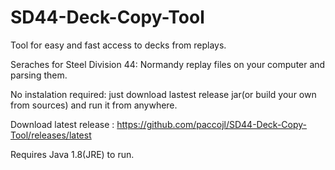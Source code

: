 # SD44-Deck-Copy-Tool



Tool for easy and fast access to decks from replays.

Seraches for Steel Division 44: Normandy replay files on your computer and parsing them.

No instalation required: just download lastest release jar(or build your own from sources) and run it from anywhere.

Download latest release : https://github.com/paccojl/SD44-Deck-Copy-Tool/releases/latest

Requires Java 1.8(JRE) to run.
